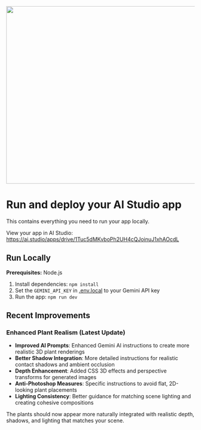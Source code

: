 <div align="center">
<img width="1200" height="475" alt="GHBanner" src="https://github.com/user-attachments/assets/0aa67016-6eaf-458a-adb2-6e31a0763ed6" />
</div>

# Run and deploy your AI Studio app

This contains everything you need to run your app locally.

View your app in AI Studio: https://ai.studio/apps/drive/1Tuc5dMKvboPh2UH4cQJoinuJ1xhAOcdL

## Run Locally

**Prerequisites:**  Node.js


1. Install dependencies:
   `npm install`
2. Set the `GEMINI_API_KEY` in [.env.local](.env.local) to your Gemini API key
3. Run the app:
   `npm run dev`

## Recent Improvements

### Enhanced Plant Realism (Latest Update)
- **Improved AI Prompts**: Enhanced Gemini AI instructions to create more realistic 3D plant renderings
- **Better Shadow Integration**: More detailed instructions for realistic contact shadows and ambient occlusion
- **Depth Enhancement**: Added CSS 3D effects and perspective transforms for generated images
- **Anti-Photoshop Measures**: Specific instructions to avoid flat, 2D-looking plant placements
- **Lighting Consistency**: Better guidance for matching scene lighting and creating cohesive compositions

The plants should now appear more naturally integrated with realistic depth, shadows, and lighting that matches your scene.
